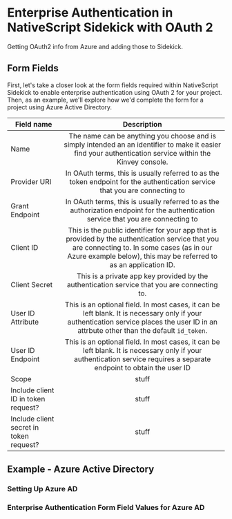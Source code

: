 # Enterprise Authentication in NativeScript Sidekick with OAuth 2

Getting OAuth2 info from Azure and adding those to Sidekick.

## Form Fields

First, let's take a closer look at the form fields required within NativeScript Sidekick to enable enterprise authentication using OAuth 2 for your project. Then, as an example, we'll explore how we'd complete the form for a project using Azure Active Directory.

|Field name|Description|
| ------------- |:-------------:|
|Name|The name can be anything you choose and is simply intended an an identifier to make it easier find your authentication service within the Kinvey console.|
|Provider URI|In OAuth terms, this is usually referred to as the token endpoint for the authentication service that you are connecting to|
|Grant Endpoint|In OAuth terms, this is usually referred to as the authorization endpoint for the authentication service that you are connecting to|
|Client ID|This is the public identifier for your app that is provided by the authentication service that you are connecting to. In some cases (as in our Azure example below), this may be referred to as an application ID.|
|Client Secret|This is a private app key provided by the authentication service that you are connecting to.|
|User ID Attribute|This is an optional field. In most cases, it can be left blank. It is necessary only if your authentication service places the user ID in an attrbute other than the default `id_token`.|
|User ID Endpoint|This is an optional field. In most cases, it can be left blank. It is necessary only if your authentication service requires a separate endpoint to obtain the user ID|
|Scope|stuff|
|Include client ID in token request?|stuff|
|Include client secret in token request?|stuff|

## Example - Azure Active Directory

### Setting Up Azure AD

### Enterprise Authentication Form Field Values for Azure AD
